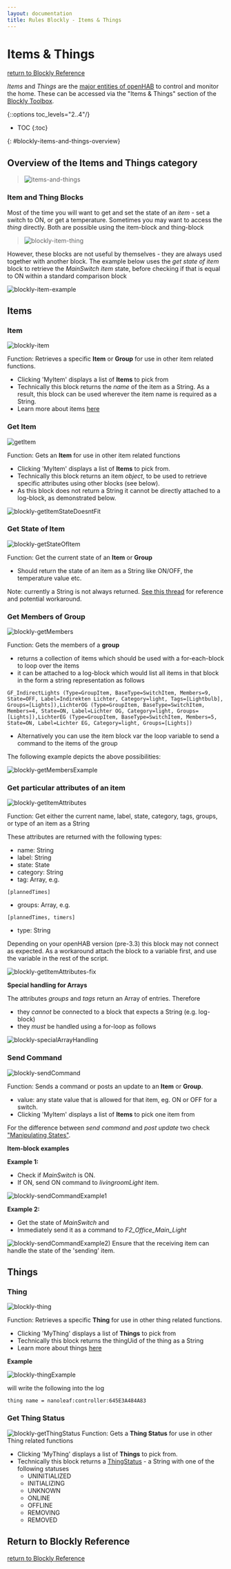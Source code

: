 ```yaml
---
layout: documentation
title: Rules Blockly - Items & Things
---
```


# Items &  Things
[return to Blockly Reference]({{base}}/configuration/rules-blockly.html)

*Items* and *Things* are the [major entities of openHAB](https://www.openhab.org/docs/concepts/) to control and monitor the home. These can be accessed via the "Items & Things" section of the [Blockly Toolbox]({{base}}/configuration/rules-blockly.html#blockly-toolbox).

{::options toc_levels="2..4"/}

- TOC
{:toc}



{: #blockly-items-and-things-overview}

## Overview of the Items and Things category

> ![items-and-things](images/blockly/blockly-items-and-things.png)


### Item and Thing Blocks
Most of the time you will want to get and set the state of an *item* - set a switch to ON, or get a temperature. Sometimes you may want to access the *thing* directly. Both are possible using the item-block and thing-block

> ![blockly-item-thing](images/blockly/blockly-item-thing.png)

However, these blocks are not useful by themselves - they are always used together with another block. The example below uses the *get state of item* block to retrieve the *MainSwitch* *item* state, before checking if that is equal to ON within a standard comparison block

![blockly-item-example](images/blockly/blockly-item-example.png)

## Items

### Item

![blockly-item](images/blockly/blockly-item.png)

Function: Retrieves a specific **Item** or **Group** for use in other item related functions.

* Clicking 'MyItem' displays a list of **Items** to pick from
* Technically this block returns the *name* of the item as a String. As a result, this block can be used wherever the item name is required as a String.
* Learn more about items [here](https://www.openhab.org/docs/configuration/items.html)

### Get Item

![getItem](images/blockly/blockly-getItem.png)

Function: Gets an **Item** for use in other item related functions

* Clicking 'MyItem' displays a list of **Items** to pick from.
* Technically this block returns an item *object*, to be used to retrieve specific attributes using other blocks (see below).
* As this block does not return a String it cannot be directly attached to a log-block, as demonstrated below.

![blockly-getItemStateDoesntFit](images/blockly/blockly-getItemStateDoesntFit.png)

### Get State of Item

![blockly-getStateOfItem](images/blockly/blockly-getStateOfItem.png)

Function: Get the current state of an **Item** or **Group**

* Should return the state of an item as a String like ON/OFF, the temperature value etc.

Note: currently a String is not always returned. [See this thread](https://community.openhab.org/t/blockly-cannot-split-text-string-from-string-item/130819) for reference and potential workaround.

### Get Members of Group
![blockly-getMembers](images/blockly/blockly-getMembers.png)

Function: Gets the members of a **group**

* returns a collection of items which should be used with a for-each-block to loop over the items
* it can be attached to a log-block which would list all items in that block in the form a string representation as follows
````
GF_IndirectLights (Type=GroupItem, BaseType=SwitchItem, Members=9, State=OFF, Label=Indirekten Lichter, Category=light, Tags=[Lightbulb], Groups=[Lights]),LichterOG (Type=GroupItem, BaseType=SwitchItem, Members=4, State=ON, Label=Lichter OG, Category=light, Groups=[Lights]),LichterEG (Type=GroupItem, BaseType=SwitchItem, Members=5, State=ON, Label=Lichter EG, Category=light, Groups=[Lights])
````
* Alternatively you can use the item block var the loop variable to send a command to the items of the group

The following example depicts the above possibilities:

![blockly-getMembersExample](images/blockly/blockly-getMembersExample.png)

### Get particular attributes of an item

![blockly-getItemAttributes](images/blockly/blockly-getItemAttributes.png)

Function: Get either the current name, label, state, category, tags, groups, or type of an item as a String

These attributes are returned with the following types:
* name: String
* label: String
* state: State
* category: String
* tag: Array, e.g.
```
[plannedTimes]
```
* groups: Array, e.g.
```
[plannedTimes, timers]
```
* type: String

Depending on your openHAB version (pre-3.3) this block may not connect as expected. As a workaround attach the block to a variable first, and use the variable in the rest of the script.

![blockly-getItemAttributes-fix](images/blockly/blockly-getItemAttributes-fix.png)

**Special handling for Arrays**

The attributes *groups* and *tags* return an Array of entries.  Therefore
* they *cannot* be connected to a block that expects a String (e.g. log-block)
* they *must* be handled using a for-loop as follows

![blockly-specialArrayHandling](images/blockly/blockly-specialArrayHandling.png)

### Send Command

![blockly-sendCommand](images/blockly/blockly-sendCommand.png)

Function: Sends a command or posts an update to an **Item** or **Group**.

* value: any state value that is allowed for that item, eg. ON or OFF for a switch.
* Clicking 'MyItem' displays a list of **Items** to pick one item from

For the difference between *send command* and *post update* two check ["Manipulating States"](https://www.openhab.org/docs/configuration/rules-dsl.html#manipulating-item-states).

**Item-block examples**

**Example 1:**
* Check if *MainSwitch* is ON.
* If ON, send ON command to *livingroomLight* item.

![blockly-sendCommandExample1](images/blockly/blockly-sendCommandExample1.png)

**Example 2:**
* Get the state of *MainSwitch* and
* Immediately send it as a command to *F2_Office_Main_Light*

![blockly-sendCommandExample2)](images/blockly/blockly-sendCommandExample2.png)
Ensure that the receiving item can handle the state of the 'sending' item.

## Things

### Thing

![blockly-thing](images/blockly/blockly-thing.png)

Function: Retrieves a specific **Thing** for use in other thing related functions.

* Clicking 'MyThing' displays a list of **Things** to pick from
* Technically this block returns the thingUid of the thing as a String
* Learn more about things [here](https://www.openhab.org/docs/configuration/things.html)

**Example**

![blockly-thingExample](images/blockly/blockly-thingExample.png)

will write the following into the log

```text
thing name = nanoleaf:controller:645E3A484A83
```

### Get Thing Status

![blockly-getThingStatus](images/blockly/blockly-getThingStatus.png)
Function: Gets a **Thing Status** for use in other Thing related functions

* Clicking 'MyThing' displays a list of **Things** to pick from.
* Technically this block returns a [ThingStatus](https://www.openhab.org/docs/concepts/things.html#thing-status)  - a String with one of the following statuses
  * UNINITIALIZED
  * INITIALIZING
  * UNKNOWN
  * ONLINE
  * OFFLINE
  * REMOVING
  * REMOVED


## Return to Blockly Reference

[return to Blockly Reference]({{base}}/configuration/rules-blockly.html)
